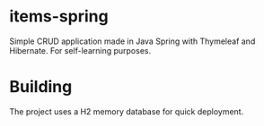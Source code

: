 # items-spring
Simple CRUD application made in Java Spring with Thymeleaf and Hibernate. For self-learning purposes.

# Building
The project uses a H2 memory database for quick deployment. 
